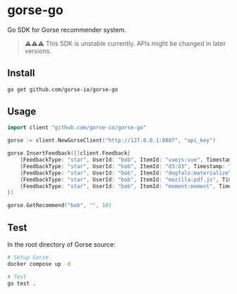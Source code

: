 # gorse-go

Go SDK for Gorse recommender system.

> ⚠️⚠️⚠️ This SDK is unstable currently. APIs might be changed in later versions.

## Install

```bash
go get github.com/gorse-io/gorse-go
```

## Usage

```go
import client "github.com/gorse-io/gorse-go"

gorse := client.NewGorseClient("http://127.0.0.1:8087", "api_key")

gorse.InsertFeedback([]client.Feedback{
    {FeedbackType: "star", UserId: "bob", ItemId: "vuejs:vue", Timestamp: "2022-02-24"},
    {FeedbackType: "star", UserId: "bob", ItemId: "d3:d3", Timestamp: "2022-02-25"},
    {FeedbackType: "star", UserId: "bob", ItemId: "dogfalo:materialize", Timestamp: "2022-02-26"},
    {FeedbackType: "star", UserId: "bob", ItemId: "mozilla:pdf.js", Timestamp: "2022-02-27"},
    {FeedbackType: "star", UserId: "bob", ItemId: "moment:moment", Timestamp: "2022-02-28"},
})

gorse.GetRecommend("bob", "", 10)
```

## Test


In the root directory of Gorse source:

```bash
# Setup Gorse
docker compose up -d

# Test
go test .
```
